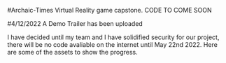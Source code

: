 #Archaic-Times
Virtual Reality game capstone. CODE TO COME SOON

#4/12/2022
A Demo Trailer has been uploaded

I have decided until my team and I
have solidified security for our
project, there will be no code
avaliable on the internet until
May 22nd 2022. Here are some of
the assets to show the progress.
